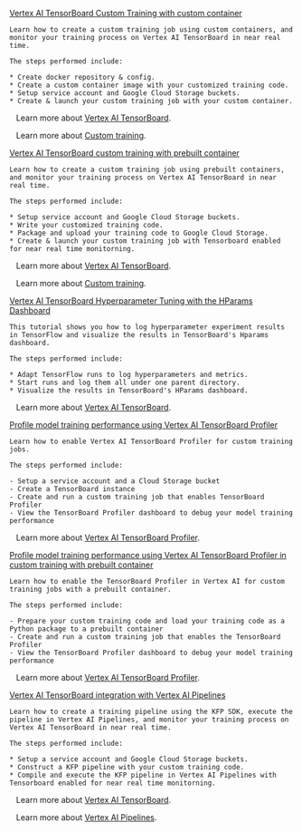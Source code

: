 
[Vertex AI TensorBoard Custom Training with custom container](https://github.com/GoogleCloudPlatform/vertex-ai-samples/blob/main/notebooks/official/tensorboard/tensorboard_custom_training_with_custom_container.ipynb)

```
Learn how to create a custom training job using custom containers, and monitor your training process on Vertex AI TensorBoard in near real time.

The steps performed include:

* Create docker repository & config.
* Create a custom container image with your customized training code.
* Setup service account and Google Cloud Storage buckets.
* Create & launch your custom training job with your custom container.

```

&nbsp;&nbsp;&nbsp;Learn more about [Vertex AI TensorBoard](https://cloud.google.com/vertex-ai/docs/experiments/tensorboard-overview).

&nbsp;&nbsp;&nbsp;Learn more about [Custom training](https://cloud.google.com/vertex-ai/docs/training/custom-training).


[Vertex AI TensorBoard custom training with prebuilt container](https://github.com/GoogleCloudPlatform/vertex-ai-samples/blob/main/notebooks/official/tensorboard/tensorboard_custom_training_with_prebuilt_container.ipynb)

```
Learn how to create a custom training job using prebuilt containers, and monitor your training process on Vertex AI TensorBoard in near real time.

The steps performed include:

* Setup service account and Google Cloud Storage buckets.
* Write your customized training code.
* Package and upload your training code to Google Cloud Storage.
* Create & launch your custom training job with Tensorboard enabled for near real time monitorning.

```

&nbsp;&nbsp;&nbsp;Learn more about [Vertex AI TensorBoard](https://cloud.google.com/vertex-ai/docs/experiments/tensorboard-overview).

&nbsp;&nbsp;&nbsp;Learn more about [Custom training](https://cloud.google.com/vertex-ai/docs/training/custom-training).


[Vertex AI TensorBoard Hyperparameter Tuning with the HParams Dashboard](https://github.com/GoogleCloudPlatform/vertex-ai-samples/blob/main/notebooks/official/tensorboard/tensorboard_hyperparameter_tuning_with_hparams.ipynb)

```
This tutorial shows you how to log hyperparameter experiment results in TensorFlow and visualize the results in TensorBoard's Hparams dashboard.

The steps performed include:

* Adapt TensorFlow runs to log hyperparameters and metrics.
* Start runs and log them all under one parent directory.
* Visualize the results in TensorBoard's HParams dashboard.

```

&nbsp;&nbsp;&nbsp;Learn more about [Vertex AI TensorBoard](https://cloud.google.com/vertex-ai/docs/experiments/tensorboard-overview).


[Profile model training performance using Vertex AI TensorBoard Profiler](https://github.com/GoogleCloudPlatform/vertex-ai-samples/blob/main/notebooks/official/tensorboard/tensorboard_profiler_custom_training.ipynb)

```
Learn how to enable Vertex AI TensorBoard Profiler for custom training jobs.

The steps performed include:

- Setup a service account and a Cloud Storage bucket
- Create a TensorBoard instance
- Create and run a custom training job that enables TensorBoard Profiler
- View the TensorBoard Profiler dashboard to debug your model training performance

```

&nbsp;&nbsp;&nbsp;Learn more about [Vertex AI TensorBoard Profiler](https://cloud.google.com/vertex-ai/docs/experiments/tensorboard-profiler).


[Profile model training performance using Vertex AI TensorBoard Profiler in custom training with prebuilt container](https://github.com/GoogleCloudPlatform/vertex-ai-samples/blob/main/notebooks/official/tensorboard/tensorboard_profiler_custom_training_with_prebuilt_container.ipynb)

```
Learn how to enable the TensorBoard Profiler in Vertex AI for custom training jobs with a prebuilt container.

The steps performed include:

- Prepare your custom training code and load your training code as a Python package to a prebuilt container
- Create and run a custom training job that enables the TensorBoard Profiler
- View the TensorBoard Profiler dashboard to debug your model training performance

```

&nbsp;&nbsp;&nbsp;Learn more about [Vertex AI TensorBoard Profiler](https://cloud.google.com/vertex-ai/docs/experiments/tensorboard-profiler).


[Vertex AI TensorBoard integration with Vertex AI Pipelines](https://github.com/GoogleCloudPlatform/vertex-ai-samples/blob/main/notebooks/official/tensorboard/tensorboard_vertex_ai_pipelines_integration.ipynb)

```
Learn how to create a training pipeline using the KFP SDK, execute the pipeline in Vertex AI Pipelines, and monitor your training process on Vertex AI TensorBoard in near real time.

The steps performed include:

* Setup a service account and Google Cloud Storage buckets.
* Construct a KFP pipeline with your custom training code.
* Compile and execute the KFP pipeline in Vertex AI Pipelines with Tensorboard enabled for near real time monitorning.

```

&nbsp;&nbsp;&nbsp;Learn more about [Vertex AI TensorBoard](https://cloud.google.com/vertex-ai/docs/experiments/tensorboard-overview).

&nbsp;&nbsp;&nbsp;Learn more about [Vertex AI Pipelines](https://cloud.google.com/vertex-ai/docs/pipelines/introduction).

